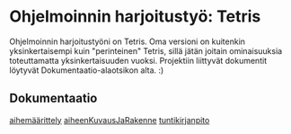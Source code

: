# Ohjelmoinnin harjoitustyö: Tetris

Ohjelmoinnin harjoitustyöni on Tetris. Oma versioni on kuitenkin yksinkertaisempi kuin "perinteinen" Tetris, sillä jätän joitain ominaisuuksia toteuttamatta yksinkertaisuuden vuoksi. Projektiin liittyvät dokumentit löytyvät Dokumentaatio-alaotsikon alta. :)

## Dokumentaatio
[aihemäärittely](Tetris/dokumentaatio/aihemaarittely.md)
[aiheenKuvausJaRakenne](Tetris/dokumentaatio/aiheenKuvausJaRakenne.md)
[tuntikirjanpito](Tetris/dokumentaatio/tuntikirjanpito.md)
